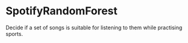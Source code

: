 # SpotifyRandomForest
Decide if a set of songs is suitable for listening to them while practising sports. 
